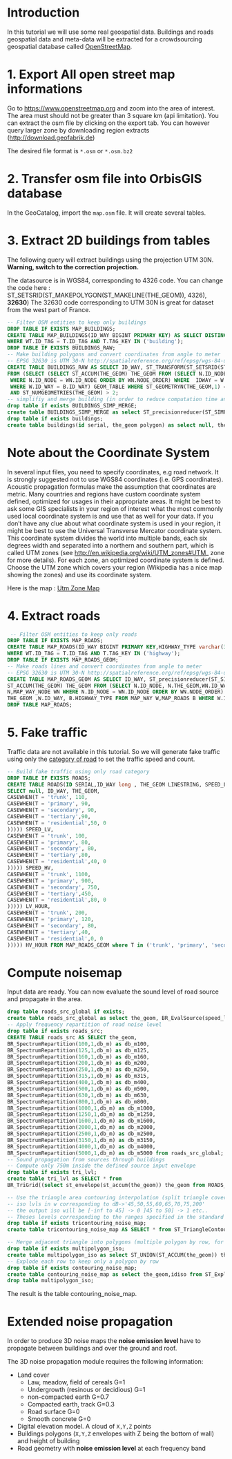 # Introduction

In this tutorial we will use some real geospatial data. Buildings and roads geospatial data and meta-data will be extracted for a crowdsourcing geospatial database called [OpenStreetMap][1].

# 1. Export All open street map informations

Go to https://www.openstreetmap.org and zoom into the area of interest. The area must should not be greater than 3 square km (api limitation). You can extract the osm file by clicking on the export tab.
You can however query larger zone by downloading region extracts (http://download.geofabrik.de)

The desired file format is `*.osm` or `*.osm.bz2`

# 2. Transfer osm file into OrbisGIS database

In the GeoCatalog, import the `map.osm` file. It will create several tables.

# 3. Extract 2D buildings from tables 

The following query will extract buildings using the projection UTM 30N. **Warning, switch to the correction projection.**

The datasource is in WGS84, corresponding to 4326 code.
You can change the code here : ST_SETSRID(ST_MAKEPOLYGON(ST_MAKELINE(THE_GEOM)), 4326), **32630**)
The 32630 code corresponding to UTM 30N is great for dataset from the west part of France.

```sql
-- Filter OSM entities to keep only buildings
DROP TABLE IF EXISTS MAP_BUILDINGS;
CREATE TABLE MAP_BUILDINGS(ID_WAY BIGINT PRIMARY KEY) AS SELECT DISTINCT ID_WAY FROM MAP_WAY_TAG WT, MAP_TAG T 
WHERE WT.ID_TAG = T.ID_TAG AND T.TAG_KEY IN ('building');
DROP TABLE IF EXISTS BUILDINGS_RAW;
-- Make building polygons and convert coordinates from angle to meter
-- EPSG 32630 is UTM 30-N http://spatialreference.org/ref/epsg/wgs-84-utm-zone-30n/ 
CREATE TABLE BUILDINGS_RAW AS SELECT ID_WAY, ST_TRANSFORM(ST_SETSRID(ST_MAKEPOLYGON(ST_MAKELINE(THE_GEOM)), 4326), 32630) THE_GEOM 
FROM (SELECT (SELECT ST_ACCUM(THE_GEOM) THE_GEOM FROM (SELECT N.ID_NODE, N.THE_GEOM,WN.ID_WAY IDWAY FROM MAP_NODE N,MAP_WAY_NODE WN
 WHERE N.ID_NODE = WN.ID_NODE ORDER BY WN.NODE_ORDER) WHERE  IDWAY = W.ID_WAY) THE_GEOM ,W.ID_WAY FROM MAP_WAY W,MAP_BUILDINGS B 
 WHERE W.ID_WAY = B.ID_WAY) GEOM_TABLE WHERE ST_GEOMETRYN(THE_GEOM,1) = ST_GEOMETRYN(THE_GEOM, ST_NUMGEOMETRIES(THE_GEOM)) 
 AND ST_NUMGEOMETRIES(THE_GEOM) > 2;
-- simplifiy and merge building (in order to reduce computation time and fix geometry issues)
drop table if exists BUILDINGS_SIMP_MERGE;
create table BUILDINGS_SIMP_MERGE as select ST_precisionreducer(ST_SIMPLIFYPRESERVETOPOLOGY(ST_buffer(ST_UNION(ST_ACCUM(the_geom)),0),0.1),1) the_geom from BUILDINGS_RAW;
drop table if exists buildings;
create table buildings(id serial, the_geom polygon) as select null, the_geom from st_explode('BUILDINGS_SIMP_MERGE');
```

# Note about the Coordinate System

In several input files, you need to specify coordinates, e.g road network. It is
strongly suggested not to use WGS84 coordinates (i.e. GPS coordinates). Acoustic propagation formulas make the assumption that coordinates are metric.
Many countries and regions have custom coordinate system defined, optimized for usages in
their appropriate areas. It might be best to ask some GIS specialists in your region of interest
what the most commonly used local coordinate system is and use that as well for your data.
If you don’t have any clue about what coordinate system is used in your region, it might be best
to use the Universal Transverse Mercator coordinate system. This coordinate system divides the
world into multiple bands, each six degrees width and separated into a northern and southern
part, which is called UTM zones (see http://en.wikipedia.org/wiki/UTM_zones#UTM_
zone for more details). For each zone, an optimized coordinate system is defined. Choose the
UTM zone which covers your region (Wikipedia has a nice map showing the zones) and use its
coordinate system.

Here is the map : [Utm Zone Map](https://upload.wikimedia.org/wikipedia/commons/e/ed/Utm-zones.jpg)
# 4. Extract roads

```sql
 -- Filter OSM entities to keep only roads
DROP TABLE IF EXISTS MAP_ROADS;
CREATE TABLE MAP_ROADS(ID_WAY BIGINT PRIMARY KEY,HIGHWAY_TYPE varchar(30) ) AS SELECT DISTINCT ID_WAY, VALUE HIGHWAY_TYPE FROM MAP_WAY_TAG WT, MAP_TAG T 
WHERE WT.ID_TAG = T.ID_TAG AND T.TAG_KEY IN ('highway');
DROP TABLE IF EXISTS MAP_ROADS_GEOM;
-- Make roads lines and convert coordinates from angle to meter
-- EPSG 32630 is UTM 30-N http://spatialreference.org/ref/epsg/wgs-84-utm-zone-30n/ 
CREATE TABLE MAP_ROADS_GEOM AS SELECT ID_WAY, ST_precisionreducer(ST_SIMPLIFYPRESERVETOPOLOGY(ST_TRANSFORM(ST_SETSRID(ST_MAKELINE(THE_GEOM), 4326), 32630),0.1),1) THE_GEOM, HIGHWAY_TYPE T FROM (SELECT (SELECT 
ST_ACCUM(THE_GEOM) THE_GEOM FROM (SELECT N.ID_NODE, N.THE_GEOM,WN.ID_WAY IDWAY FROM MAP_NODE 
N,MAP_WAY_NODE WN WHERE N.ID_NODE = WN.ID_NODE ORDER BY WN.NODE_ORDER) WHERE  IDWAY = W.ID_WAY) 
THE_GEOM ,W.ID_WAY, B.HIGHWAY_TYPE FROM MAP_WAY W,MAP_ROADS B WHERE W.ID_WAY = B.ID_WAY) GEOM_TABLE;
DROP TABLE MAP_ROADS;
```

# 5. Fake traffic

Traffic data are not available in this tutorial. So we will generate fake traffic using only the [category of road][2] to set the traffic speed and count.

```sql
-- Build fake traffic using only road category
DROP TABLE IF EXISTS ROADS;
CREATE TABLE ROADS(ID SERIAL,ID_WAY long , THE_GEOM LINESTRING, SPEED_LV float, SPEED_HV float, LV_HOUR float, HV_HOUR float) AS 
SELECT null, ID_WAY, THE_GEOM,
CASEWHEN(T = 'trunk', 110,
CASEWHEN(T = 'primary', 90, 
CASEWHEN(T = 'secondary', 90,
CASEWHEN(T = 'tertiary',90,
CASEWHEN(T = 'residential',50, 0
))))) SPEED_LV,
CASEWHEN(T = 'trunk', 100,
CASEWHEN(T = 'primary', 80, 
CASEWHEN(T = 'secondary', 80,
CASEWHEN(T = 'tertiary',80,
CASEWHEN(T = 'residential',40, 0
))))) SPEED_HV,
CASEWHEN(T = 'trunk', 1100,
CASEWHEN(T = 'primary', 900, 
CASEWHEN(T = 'secondary', 750,
CASEWHEN(T = 'tertiary',450,
CASEWHEN(T = 'residential',80, 0
))))) LV_HOUR,
CASEWHEN(T = 'trunk', 200,
CASEWHEN(T = 'primary', 120, 
CASEWHEN(T = 'secondary', 80,
CASEWHEN(T = 'tertiary',40,
CASEWHEN(T = 'residential',0, 0
))))) HV_HOUR FROM MAP_ROADS_GEOM where T in ('trunk', 'primary', 'secondary', 'tertiary', 'residential') ;
```

# Compute noisemap

Input data are ready. You can now evaluate the sound level of road source and propagate in the area.

```sql
drop table roads_src_global if exists;
create table roads_src_global as select the_geom, BR_EvalSource(speed_lv, speed_hv, lv_hour, hv_hour, 0, 0, 1) db_m from ROADS;
-- Apply frequency repartition of road noise level
drop table if exists roads_src;
CREATE TABLE roads_src AS SELECT the_geom,
BR_SpectrumRepartition(100,1,db_m) as db_m100,
BR_SpectrumRepartition(125,1,db_m) as db_m125,
BR_SpectrumRepartition(160,1,db_m) as db_m160,
BR_SpectrumRepartition(200,1,db_m) as db_m200,
BR_SpectrumRepartition(250,1,db_m) as db_m250,
BR_SpectrumRepartition(315,1,db_m) as db_m315,
BR_SpectrumRepartition(400,1,db_m) as db_m400,
BR_SpectrumRepartition(500,1,db_m) as db_m500,
BR_SpectrumRepartition(630,1,db_m) as db_m630,
BR_SpectrumRepartition(800,1,db_m) as db_m800,
BR_SpectrumRepartition(1000,1,db_m) as db_m1000,
BR_SpectrumRepartition(1250,1,db_m) as db_m1250,
BR_SpectrumRepartition(1600,1,db_m) as db_m1600,
BR_SpectrumRepartition(2000,1,db_m) as db_m2000,
BR_SpectrumRepartition(2500,1,db_m) as db_m2500,
BR_SpectrumRepartition(3150,1,db_m) as db_m3150,
BR_SpectrumRepartition(4000,1,db_m) as db_m4000,
BR_SpectrumRepartition(5000,1,db_m) as db_m5000 from roads_src_global;
-- Sound propagation from sources through buildings
-- Compute only 750m inside the defined source input envelope 
drop table if exists tri_lvl;
create table tri_lvl as SELECT * from
BR_TriGrid((select st_envelope(st_accum(the_geom)) the_geom from ROADS_SRC),'buildings','roads_src','DB_M','',750,50,1.5,2.8,75,0,0,0.23);

-- Use the triangle area contouring interpolation (split triangle covering level parameter)
-- iso lvls in w corresponding to dB->'45,50,55,60,65,70,75,200'
-- the output iso will be [-inf to 45] -> 0 ]45 to 50] -> 1 etc..
-- Theses levels corresponding to the ranges specified in the standard NF S 31 130 
drop table if exists tricontouring_noise_map;
create table tricontouring_noise_map AS SELECT * from ST_TriangleContouring('tri_lvl','w_v1','w_v2','w_v3',31622, 100000, 316227, 1000000, 3162277, 1e+7, 31622776, 1e+20);

-- Merge adjacent triangle into polygons (multiple polygon by row, for unique isoLevel and cellId key)
drop table if exists multipolygon_iso;
create table multipolygon_iso as select ST_UNION(ST_ACCUM(the_geom)) the_geom ,idiso from tricontouring_noise_map GROUP BY IDISO, CELL_ID;
-- Explode each row to keep only a polygon by row
drop table if exists contouring_noise_map;
create table contouring_noise_map as select the_geom,idiso from ST_Explode('multipolygon_iso');
drop table multipolygon_iso;
```

The result is the table contouring_noise_map.

# Extended noise propagation

In order to produce 3D noise maps the **noise emission level** have to propagate between buildings and over the ground and roof.

The 3D noise propagation module requires the following information:
- Land cover
    - Law, meadow, field of cereals G=1
    - Undergrowth (resinous or decidious) G=1
    - non-compacted earth G=0.7
    - Compacted earth, track G=0.3
    - Road surface G=0
    - Smooth concrete G=0
- Digital elevation model. A cloud of `X,Y,Z` points
- Buildings polygons (`X,Y,Z` envelopes with Z being the bottom of wall) and height of building
- Road geometry with **noise emission level** at each frequency band

[1]: https://www.openstreetmap.org
[2]: http://wiki.openstreetmap.org/wiki/Key:highway
